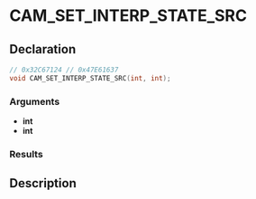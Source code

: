 # CAM_SET_INTERP_STATE_SRC

## Declaration
```cpp
// 0x32C67124 // 0x47E61637
void CAM_SET_INTERP_STATE_SRC(int, int);
```

### Arguments
- **int**
- **int**

### Results

## Description
